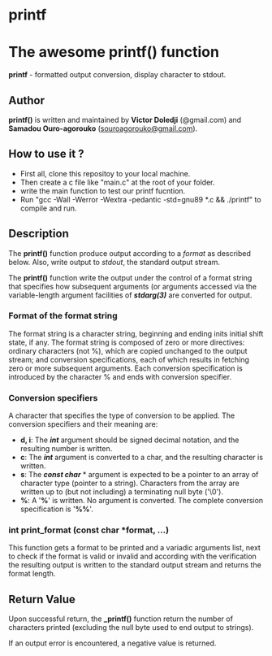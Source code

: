 # printf

# The awesome printf() function

**printf** - formatted output conversion, display character to stdout.

## Author

**printf()** is written and maintained by **Victor Doledji** (@gmail.com) and **Samadou Ouro-agorouko** (souroagorouko@gmail.com).

## How to use it ?

* First all, clone this repositoy to your local machine.
* Then create a c file like "main.c" at the root of your folder.
* write the main function to test our printf fucntion.
* Run "gcc -Wall -Werror -Wextra -pedantic -std=gnu89 *.c && ./printf" to compile and run.

## Description
The **printf()** function produce output according to a *format* as described below. Also, write output to *stdout*, the standard output stream.

The  **printf()** function write the output under the control of a format string that specifies how subsequent arguments (or arguments accessed via the variable-length argument facilities of ***stdarg(3)*** are converted for output.

### Format of the format string

The format string is a character string, beginning and ending inits  initial shift state, if any. The format string is composed of zero or more  directives:  ordinary  characters  (not %), which are copied unchanged to the output stream; and conversion specifications, each of which results in fetching zero or more subsequent arguments.
Each conversion specification is introduced by the character % and ends with conversion specifier.

### Conversion specifiers
A character that specifies the type of conversion to be applied. The conversion specifiers and their meaning are:
-  **d, i**: The **_int_** argument should be signed decimal notation, and the resulting number is written.
-  **c**: The **_int_** argument is converted to a char, and the resulting character is written.
-  **s**: The **_const char_** * argument is expected to be a pointer to an array of character type (pointer to a string). Characters from the array are written up  to  (but not including) a terminating null byte ('\0').
- **%**: A '**%**' is written. No argument is converted. The complete conversion specification is '**%%**'.

### int print_format (const char *format, ...)
This function gets a format to be printed and a variadic arguments list, next to check if the
format is valid or invalid and according with the verification the resulting output is written to the standard output stream and returns the format length.


## Return Value


Upon successful return, the **_printf()** function return the number of characters printed (excluding the null byte used to end output to strings).

If an output error is encountered, a negative value is returned.